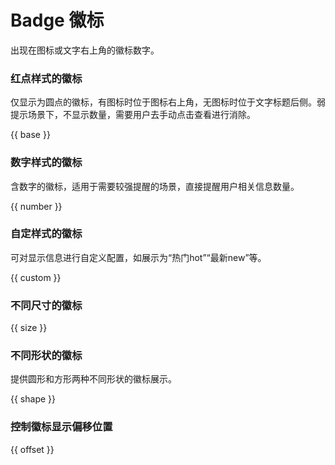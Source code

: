 # Badge 徽标

出现在图标或文字右上角的徽标数字。

### 红点样式的徽标

仅显示为圆点的徽标，有图标时位于图标右上角，无图标时位于文字标题后侧。弱提示场景下，不显示数量，需要用户去手动点击查看进行消除。

{{ base }}

### 数字样式的徽标

含数字的徽标，适用于需要较强提醒的场景，直接提醒用户相关信息数量。

{{ number }}

### 自定样式的徽标

可对显示信息进行自定义配置，如展示为“热门hot”“最新new”等。

{{ custom }}

### 不同尺寸的徽标

{{ size }}

### 不同形状的徽标

提供圆形和方形两种不同形状的徽标展示。

{{ shape }}

### 控制徽标显示偏移位置

{{ offset }}
